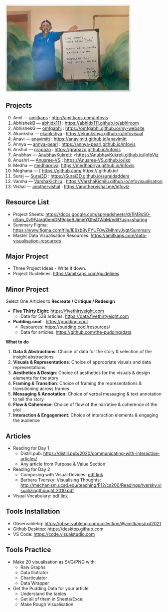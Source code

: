 
<img src="infovis.jpg" width=400>

## Projects

0.	Amit — [amitkaps](https://github.com/amitkaps) :	<http://amitkaps.com/infovis>
1.	AbhishekB — [abhidx111](https://github.com/abhidx111) : <https://abhidx111.github.io/abhiroom>
2.	AbhishekG — [omfgabhi](https://github.com/omfgabhi) :	<https://omfgabhi.github.io/my-website>
3.	Akanksha — [ekankshya](https://github.com/ekankshya) :	<https://ekankshya.github.io/infovisual>
4.	Anavi	— [anavimitt](https://github.com/anavimitt) : 	<https://anavimitt.github.io/anavimitt>
5.	Annya — [annya-pearl](https://github.com/annya-pearl) :	https://annya-pearl.github.io/infovis
6.	Anshul — [grapazo](https://github.com/grapazo) :	<https://grapazo.github.io/infovis>
7.	Anubhav — [AnubhavKukreti](https://github.com/AnubhavKukreti): <https://AnubhavKukreti.github.io/InfoViz
8.	Anushri — [Anusree-VS](https://github.com/Anusree-VS) : <https://Anusree-VS.github.io/Ixd>
9.	Medha	— [medhapriya](https://github.com/medhapriya): <https://medhapriya.github.io/infovis>
10.	Meghana	— [	https://github.com/		https://.github.io/
11.	Suraj	— [Suraj3D](https://github.com/Suraj3D) : <https://Suraj3D.github.io/surajdaddera>
12.	Varsha — [VarshaKichilu](https://github.com/VarshaKichilu) :	<https://VarshaKichilu.github.io/infovisualisation>
13.	Vishal — [anothervishal](https://github.com/anothervishal) : <https://anothervishal.me/infoviz>


## Resource List

- Project Sheets: <https://docs.google.com/spreadsheets/d/1IM8sS0-qSqp_0v9FJarq0emDM9qkeBJjminYQhsDWqM/edit?usp=sharing>
- Summary Figma: <https://www.figma.com/file/IE6zb8yPYUF0wZMhmvJygt/Summary>
- Master Data Visualisation Resources: <https://amitkaps.com/data-visualisation-resources>

## Major Project

- Three Project Ideas - Write it down.
- Project Guidelines: <https://amitkaps.com/guidelines>

## Minor Project

Select One Articles to **Recreate / Critique / Redesign**

- **Five Thirty Eight**: <https://fivethirtyeight.com>
  - Data for 538 articles: <https://data.fivethirtyeight.com>
- **Pudding.cool** - <https://pudding.cool>
  - Resources: <https://pudding.cool/resources/>
  - Data for articles: <https://github.com/the-pudding/data>

**What to do**
1.	**Data & Abstractions**:	Choice of data for the story & selection of the insight abstractions	
2.	**Visuals & Representations**:	Choice of appropriate visuals and data representations	
3.	**Aesthetics & Design**:	Choice of aesthetics for the visuals & design elements for the story	
4.	**Framing & Transition**:	Choice of framing the representations & transitioning across frames	
5.	**Messaging & Annotation**:	Choice of verbal messaging & text annotation to tell the story	
6.	**Flow & Coherence**:	Choice of flow of the narrative & coherence of the plot	
7.	**Interaction & Engagement**:	Choice of interaction elements & engaging the audience	

## Articles

- Reading for Day 1
  - Distill.pub: <https://distill.pub/2020/communicating-with-interactive-articles/>
  - Any article from Purpose & Value Section
- Reading for Day 2
  - Composing with Visual Devices: <a href="composing-with-visual-devices.pdf">pdf link</a>
  - Barbara Tversky: Visualising Thoughts: <http://mechanism.ucsd.edu/teaching/F12/cs200/Readings/tversky.visualizingthought.2010.pdf>
- Visual Vocabulary: <a href="visual-vocabulary.pdf">pdf link</a>

## Tools Installation


- Observablehq: <https://observablehq.com/collection/@amitkaps/ixd2021>
- Github Desktop: <https://desktop.github.com>
- VS Code: <https://code.visualstudio.com>

## Tools Practice

- Make 20 visualisation as SVG/PNG with:
  - Raw Graphs
  - Data Illutrator
  - Charticulator
  - Data Wrapper
- Get the Pudding Data for your article
  - Understand the tables
  - Get all of them in Sheets/Excel
  - Make Rough Visualisation
